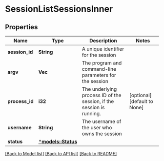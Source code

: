 # SessionListSessionsInner

## Properties
Name | Type | Description | Notes
------------ | ------------- | ------------- | -------------
**session_id** | **String** | A unique identifier for the session | 
**argv** | **Vec<String>** | The program and command-line parameters for the session | 
**process_id** | **i32** | The underlying process ID of the session, if the session is running. | [optional] [default to None]
**username** | **String** | The username of the user who owns the session | 
**status** | [***models::Status**](status.md) |  | 

[[Back to Model list]](../README.md#documentation-for-models) [[Back to API list]](../README.md#documentation-for-api-endpoints) [[Back to README]](../README.md)



